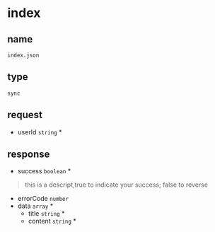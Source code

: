 index
===

## name

`index.json`

## type

`sync`

## request

* userId `string` *

## response

* success `boolean` *
> this is a descript,true to indicate your success; false to reverse
* errorCode `number`
* data `array` *
    * title `string` *
    * content `string` *
